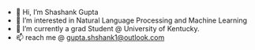 - 👋 Hi, I’m Shashank Gupta
- 👀 I’m interested in Natural Language Processing and Machine Learning
- 🌱 I’m currently a grad Student @ University of Kentucky.
- 📫 reach me @ gupta.shshank1@outlook.com

<!---
shashank140195/shashank140195 is a ✨ special ✨ repository because its `README.md` (this file) appears on your GitHub profile.
You can click the Preview link to take a look at your changes.
--->
